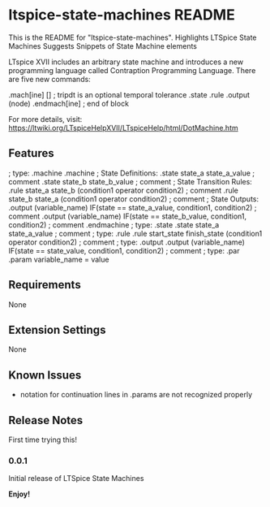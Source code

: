# ltspice-state-machines README

This is the README for "ltspice-state-machines".
Highlights LTSpice State Machines
Suggests Snippets of State Machine elements

LTspice XVII includes an arbitrary state machine and introduces a new programming language called Contraption Programming Language. There are five new commands:

   .mach[ine] [<tripdt>] ; tripdt is an optional temporal tolerance
   .state <name> <value>
   .rule <old state> <new state> <condition>
   .output (node) <expression>
   .endmach[ine] ; end of block

For more details, visit: https://ltwiki.org/LTspiceHelpXVII/LTspiceHelp/html/DotMachine.htm

## Features

; type: .machine
.machine
    ; State Definitions:
    .state	state_a	state_a_value ; comment
    .state	state_b	state_b_value ; comment
    ; State Transition Rules:
    .rule	state_a	state_b	(condition1 operator condition2) ; comment
    .rule	state_b	state_a	(condition1 operator condition2) ; comment
    ; State Outputs:
    .output	(variable_name)	IF(state == state_a_value,	condition1,	condition2) ; comment
    .output	(variable_name)	IF(state == state_b_value,	condition1,	condition2) ; comment
.endmachine
; type: .state
.state	state_a	state_a_value ; comment
; type: .rule
.rule	start_state	finish_state 	(condition1 operator condition2)	; comment
; type: .output
.output	(variable_name)	IF(state == state_value, condition1, condition2) 	; comment
; type: .par
.param variable_name = value

## Requirements

None
## Extension Settings

None
## Known Issues

+ notation for continuation lines in .params are not recognized properly
## Release Notes

First time trying this!

### 0.0.1

Initial release of LTSpice State Machines

**Enjoy!**
